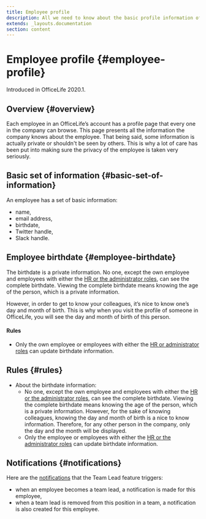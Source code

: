 ```yaml
---
title: Employee profile
description: All we need to know about the basic profile information of an employee.
extends: _layouts.documentation
section: content
---
```


# Employee profile {#employee-profile}

Introduced in OfficeLife 2020.1.

## Overview {#overview}

Each employee in an OfficeLife’s account has a profile page that every one in the company can browse. This page presents all the information the company knows about the employee. That being said, some information is actually private or shouldn't be seen by others. This is why a lot of care has been put into making sure the privacy of the employee is taken very seriously.

## Basic set of information {#basic-set-of-information}

An employee has a set of basic information:

* name,
* email address,
* birthdate,
* Twitter handle,
* Slack handle.

## Employee birthdate {#employee-birthdate}

The birthdate is a private information. No one, except the own employee and employees with either the [HR or the administrator roles](/docs/understanding-roles), can see the complete birthdate. Viewing the complete birthdate means knowing the age of the person, which is a private information.

However, in order to get to know your colleagues, it’s nice to know one’s day and month of birth. This is why when you visit the profile of someone in OfficeLife, you will see the day and month of birth of this person.

<div class="rules">
  <h4>Rules</h4>
  <ul>
    <li>Only the own employee or employees with either the <a href="/docs/understanding-roles">HR or administrator roles</a> can update birthdate information.</li>
  </ul>
</div>

## Rules {#rules}

* About the birthdate information:
  * No one, except the own employee and employees with either the [HR or the administrator roles](/docs/understanding-roles), can see the complete birthdate. Viewing the complete birthdate means knowing the age of the person, which is a private information. However, for the sake of knowing colleagues, knowing the day and month of birth is a nice to know information. Therefore, for any other person in the company, only the day and the month will be displayed.
  * Only the employee or employees with either the [HR or the administrator roles](/docs/understanding-roles) can update birthdate information.

## Notifications {#notifications}

Here are the [notifications](/docs/notifications) that the Team Lead feature triggers:

* when an employee becomes a team lead, a notification is made for this employee,
* when a team lead is removed from this position in a team, a notification is also created for this employee.
